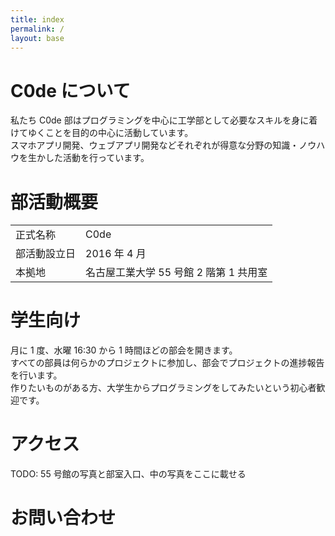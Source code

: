 ```yaml
---
title: index
permalink: /
layout: base
---
```


<div id="about" class="block block--about">

# C0de について

私たち C0de 部はプログラミングを中心に工学部として必要なスキルを身に着けてゆくことを目的の中心に活動しています。  
スマホアプリ開発、ウェブアプリ開発などそれぞれが得意な分野の知識・ノウハウを生かした活動を行っています。

</div>

<div id="general" class="block block--general">

# 部活動概要

|              |                                        |
| ------------ | -------------------------------------- |
| 正式名称     | C0de                                   |
| 部活動設立日 | 2016 年 4 月                           |
| 本拠地       | 名古屋工業大学 55 号館 2 階第 1 共用室 |

</div>

<div id="student" class="block block--student">

# 学生向け

月に 1 度、水曜 16:30 から 1 時間ほどの部会を開きます。  
すべての部員は何らかのプロジェクトに参加し、部会でプロジェクトの進捗報告を行います。  
作りたいものがある方、大学生からプログラミングをしてみたいという初心者歓迎です。

</div>

<div id="access" class="block block--access">

# アクセス

TODO: 55 号館の写真と部室入口、中の写真をここに載せる

</div>

<div id="contact" class="block block--contact">

# お問い合わせ

</div>
